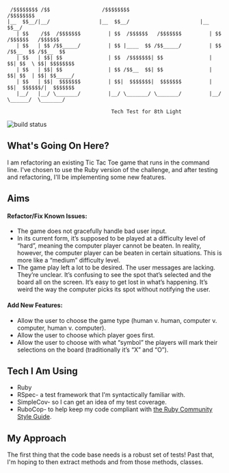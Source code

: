 
```

 /$$$$$$$$ /$$                 /$$$$$$$$                        /$$$$$$$$                 
|__  $$__/|__/                |__  $$__/                       |__  $$__/                 
   | $$    /$$  /$$$$$$$         | $$  /$$$$$$   /$$$$$$$         | $$  /$$$$$$   /$$$$$$
   | $$   | $$ /$$_____/         | $$ |____  $$ /$$_____/         | $$ /$$__  $$ /$$__  $$
   | $$   | $$| $$               | $$  /$$$$$$$| $$               | $$| $$  \ $$| $$$$$$$$
   | $$   | $$| $$               | $$ /$$__  $$| $$               | $$| $$  | $$| $$_____/
   | $$   | $$|  $$$$$$$         | $$|  $$$$$$$|  $$$$$$$         | $$|  $$$$$$/|  $$$$$$$
   |__/   |__/ \_______/         |__/ \_______/ \_______/         |__/ \______/  \_______/

                                  Tech Test for 8th Light
```                                                                                          
![build status](https://travis-ci.org/wemmm/tic-tac-toe-tech-test.svg?branch=master)

## What's Going On Here?

I am refactoring an existing Tic Tac Toe game that runs in the command line. I've chosen to use the Ruby version of the challenge, and after testing and refactoring, I'll be implementing some new features.

## Aims

#### Refactor/Fix Known Issues:
* The game does not gracefully handle bad user input.
* In its current form, it’s supposed to be played at a difficulty level of “hard”, meaning the computer
player cannot be beaten. In reality, however, the computer player can be beaten in certain
situations. This is more like a “medium” difficulty level.
* The game play left a lot to be desired. The user messages are lacking. They’re unclear. It’s
confusing to see the spot that’s selected and the board all on the screen. It’s easy to get lost in what’s happening. It’s weird the way the computer picks its spot without notifying the user.

#### Add New Features:
* Allow the user to choose the game type (human v. human, computer v. computer, human v. computer).
* Allow the user to choose which player goes first.
* Allow the user to choose with what “symbol” the players will mark their selections on the board
(traditionally it’s “X” and “O”).

## Tech I Am Using

* Ruby
* RSpec- a test framework that I'm syntactically familiar with.
* SimpleCov- so I can get an idea of my test coverage.
* RuboCop- to help keep my code compliant with [the Ruby Community Style Guide](https://github.com/bbatsov/ruby-style-guide).

## My Approach

The first thing that the code base needs is a robust set of tests! Past that, I'm hoping to then extract methods and from those methods, classes.
